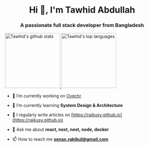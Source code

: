 <h1 align="center">Hi 👋, I'm Tawhid Abdullah</h1>
<h3 align="center">A passionate full stack developer from Bangladesh</h3>

<a href="https://www.linkedin.com/in/tawhidabdullah">
  <img height="180rem" src="https://github-readme-stats.vercel.app/api?username=tawhidabdullah&show_icons=true&theme=react" alt="Tawhid's github stats" />
  <img height="180rem" src="https://github-readme-stats.vercel.app/api/top-langs/?username=tawhidabdullah&layout=compact&theme=react" alt="Tawhid's top languages" />
</a>


- 🔭 I’m currently working on [Ovechr](https://ovechr.com/)

- 🌱 I’m currently learning **System Design & Architecture**

- 📝 I regularly write articles on [https://raikusy.github.io](https://raikusy.github.io)

- 💬 Ask me about **react, next, nest, node, docker**

- 📫 How to reach me **xenax.rakibul@gmail.com**


<!--
**tawhidabdullah/tawhidabdullah** is a ✨ _special_ ✨ repository because its `README.md` (this file) appears on your GitHub profile.

Here are some ideas to get you started:

- 🔭 I’m currently working on ...
- 🌱 I’m currently learning ...
- 👯 I’m looking to collaborate on ...
- 🤔 I’m looking for help with ...
- 💬 Ask me about ...
- 📫 How to reach me: ...
- 😄 Pronouns: ...
- ⚡ Fun fact: ...
-->
